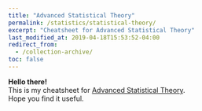 ```yaml
---
title: "Advanced Statistical Theory"
permalink: /statistics/statistical-theory/
excerpt: "Cheatsheet for Advanced Statistical Theory"
last_modified_at: 2019-04-18T15:53:52-04:00
redirect_from:
  - /collection-archive/
toc: false
---
```


**Hello there!** <br>
This is my cheatsheet for [Advanced Statistical Theory](/pdf/adv-stat-theory.pdf). <br>
Hope you find it useful.